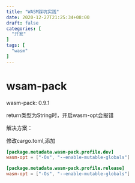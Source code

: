 ```yaml
---
title: "WASM踩坑实践"
date: 2020-12-27T21:25:34+08:00
draft: false
categories: [
  "开发"
]
tags: [
  "wasm"
]
---
```


# wsam-pack

wasm-pack: 0.9.1

return类型为String时，开启wasm-opt会报错

解决方案：

修改cargo.toml,添加

```toml
[package.metadata.wasm-pack.profile.dev]
wasm-opt = ["-Os", "--enable-mutable-globals"]

[package.metadata.wasm-pack.profile.release]
wasm-opt = ["-Os", "--enable-mutable-globals"]
```

